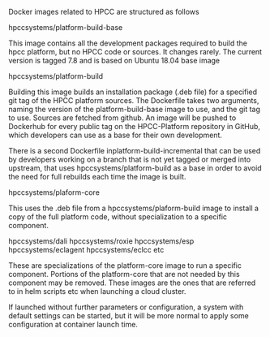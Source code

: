 Docker images related to HPCC are structured as follows

hpccsystems/platform-build-base

This image contains all the development packages required to build the hpcc platform,
but no HPCC code or sources. It changes rarely. The current version is tagged 7.8 and
is based on Ubuntu 18.04 base image

hpccsystems/platform-build

Building this image builds an installation package (.deb file) for a specified git tag
of the HPCC platform sources. The Dockerfile takes two arguments, naming the version of
the platform-build-base image to use, and the git tag to use. Sources are fetched from
github. An image will be pushed to Dockerhub for every public tag on the HPCC-Platform
repository in GitHub, which developers can use as a base for their own development.

There is a second Dockerfile inplatform-build-incremental that can be used by developers
working on a branch that is not yet tagged or merged into upstream, that uses 
hpccsystems/platform-build as a base in order to avoid the need for full rebuilds each time
the image is built.

hpccsystems/plaform-core

This uses the .deb file from a hpccsystems/plaform-build image to install a copy of the
full platform code, without specialization to a specific component.

hpccsystems/dali
hpccsystems/roxie
hpccsystems/esp
hpccsystems/eclagent
hpccsystems/eclcc
etc

These are specializations of the platform-core image to run a specific component.
Portions of the platform-core that are not needed by this component may be removed.
These images are the ones that are referred to in helm scripts etc when launching
a cloud cluster.

If launched without further parameters or configuration, a system with default
settings can be started, but it will be more normal to apply some configuration at
container launch time.
